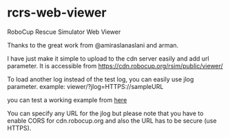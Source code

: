 # rcrs-web-viewer
RoboCup Rescue Simulator Web Viewer

Thanks to the great work from @amiraslanaslani and arman. 

I have just make it simple to  upload to the cdn server easily and add url parameter.
It is accessible from https://cdn.robocup.org/rsim/public/viewer/

To load another log instead of the test log, you can easily use jlog parameter.
example: viewer/?jlog=HTTPS://sampleURL

you can test a working example from [here](https://cdn.robocup.org/rsim/public/viewer/testlogs/Aura_kobe__1602264875299_viewer_event_log.jlog.zip)

You can specify any URL for the jlog but please note that you have to enable CORS for cdn.robocup.org and also the URL has to be secure (use HTTPS).